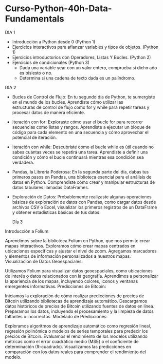 # Curso-Python-40h-Data-Fundamentals

DÍA 1

  - Introducción a Python desde 0 (Python 1)
  - Ejercicios interactivos para afianzar variables y tipos de objetos. (Python 1)
  - Ejercicios introductorios con Operadores, Listas Y Bucles. (Python 2)
  - Ejercicios de condicionales (Python 3)
      * Dada una variable year con un valor entero, comprueba si dicho año es bisiesto o no.
      * Determina si una cadena de texto dada es un palíndromo.

DÍA 2

  - Bucles de Control de Flujo: En tu segundo día de Python, te sumergiste en el mundo de los bucles. Aprendiste cómo utilizar las     
    estructuras de control de flujo como for y while para repetir tareas y procesar datos de manera eficiente.

-   Iteración con for: Exploraste cómo usar el bucle for para recorrer secuencias como listas y rangos. Aprendiste a ejecutar un bloque 
    de código para cada elemento en una secuencia y cómo aprovechar el potencial de iteración.

-   Iteración con while: Descubriste cómo el bucle while es útil cuando no sabes cuántas veces se repetirá una tarea. Aprendiste a 
    definir una condición y cómo el bucle continuará mientras esa condición sea verdadera.

-   Pandas, la Librería Poderosa: En la segunda parte del día, dabas tus primeros pasos en Pandas, una biblioteca esencial para el 
    análisis de datos en Python. Comprendiste cómo crear y manipular estructuras de datos tabulares llamadas DataFrames.

-   Exploración de Datos: Probablemente realizaste algunas operaciones básicas de exploración de datos con Pandas, como cargar datos 
    desde archivos CSV o Excel, visualizar los primeros registros de un DataFrame y obtener estadísticas básicas de tus datos.

    Día 3

Introducción a Folium:

Aprendimos sobre la biblioteca Folium en Python, que nos permite crear mapas interactivos.
Exploramos cómo crear mapas centrados en ubicaciones específicas y ajustar el nivel de zoom.
Agregamos marcadores y elementos de información personalizados a nuestros mapas.
Visualización de Datos Geoespaciales:

Utilizamos Folium para visualizar datos geoespaciales, como ubicaciones de interés o datos relacionados con la geografía.
Aprendimos a personalizar la apariencia de los mapas, incluyendo colores, iconos y ventanas emergentes informativas.
Predicciones de Bitcoin:

Iniciamos la exploración de cómo realizar predicciones de precios de Bitcoin utilizando bibliotecas de aprendizaje automático.
Descargamos datos históricos de precios de Bitcoin utilizando fuentes de datos en línea.
Preparamos los datos, incluyendo el procesamiento y la limpieza de datos faltantes o incorrectos.
Modelado de Predicciones:

Exploramos algoritmos de aprendizaje automático como regresión lineal, regresión polinómica o modelos de series temporales para predecir los precios de Bitcoin.
Evaluamos el rendimiento de los modelos utilizando métricas como el error cuadrático medio (MSE) o el coeficiente de determinación (R-cuadrado).
Visualizamos las predicciones en comparación con los datos reales para comprender el rendimiento del modelo.
